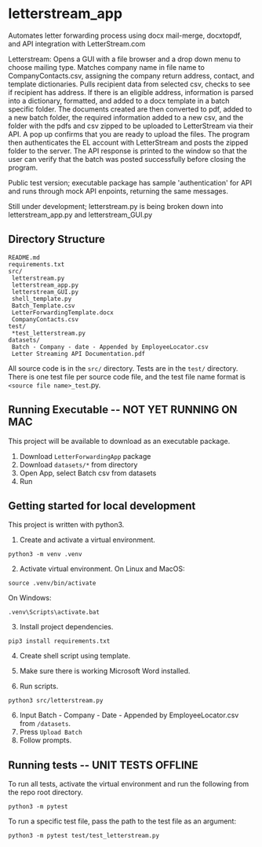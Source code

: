 # letterstream_app

Automates letter forwarding process using docx mail-merge, docxtopdf, and API integration with LetterStream.com

Letterstream: Opens a GUI with a file browser and a drop down menu to choose mailing type. Matches company name in file name to CompanyContacts.csv, assigning the company return address, contact, and template dictionaries. Pulls recipient data from selected csv, checks to see if recipient has address. If there is an eligible address, information is parsed into a dictionary, formatted, and added to a docx template in a batch specific folder. The documents created are then converted to pdf, added to a new batch folder, the required information added to a new csv, and the folder with the pdfs and csv zipped to be uploaded to LetterStream via their API. A pop up confirms that you are ready to upload the files. The program then authenticates the EL account with LetterStream and posts the zipped folder to the server. The API response is printed to the window so that the user can verify that the batch was posted successfully before closing the program.

Public test version; executable package has sample 'authentication' for API and runs through mock API enpoints, returning the same messages.

Still under development; letterstream.py is being broken down into letterstream_app.py and letterstream_GUI.py

## Directory Structure
```
README.md
requirements.txt
src/
 letterstream.py
 letterstream_app.py
 letterstream_GUI.py
 shell_template.py
 Batch_Template.csv
 LetterForwardingTemplate.docx
 CompanyContacts.csv
test/
 *test_letterstream.py
datasets/
 Batch - Company - date - Appended by EmployeeLocator.csv
 Letter Streaming API Documentation.pdf
```
All source code is in the `src/` directory. Tests are in the `test/` directory. There is one test file per source code file, and the test file name format is `<source file name>_test`.py.

## Running Executable -- NOT YET RUNNING ON MAC
This project will be available to download as an executable package.

1. Download `LetterForwardingApp` package
2. Download `datasets/*` from directory 
3. Open App, select Batch csv from datasets
4. Run

## Getting started for local development
This project is written with python3. 
1. Create and activate a virtual environment.
```
python3 -m venv .venv
```
2. Activate virtual environment.
On Linux and MacOS:
```
source .venv/bin/activate
```
On Windows:
```
.venv\Scripts\activate.bat
```
3. Install project dependencies.
```
pip3 install requirements.txt
```
4. Create shell script using template.

5. Make sure there is working Microsoft Word installed.

5. Run scripts.
```
python3 src/letterstream.py
```
6. Input Batch - Company - Date - Appended by EmployeeLocator.csv from `/datasets`.
7. Press `Upload Batch`
8. Follow prompts.

## Running tests -- UNIT TESTS OFFLINE
To run all tests, activate the virtual environment and run the following from the repo root directory.
```
python3 -m pytest
```
To run a specific test file, pass the path to the test file as an argument:
```
python3 -m pytest test/test_letterstream.py
```

